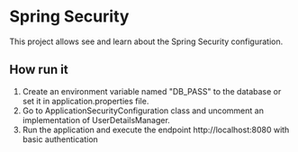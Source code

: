 # Spring Security

This project allows see and learn about the Spring Security configuration.

## How run it 
1. Create an environment variable named "DB_PASS" to the database or set it in application.properties file.
1. Go to ApplicationSecurityConfiguration class and uncomment an implementation of UserDetailsManager.
1. Run the application and execute the endpoint http://localhost:8080 with basic authentication